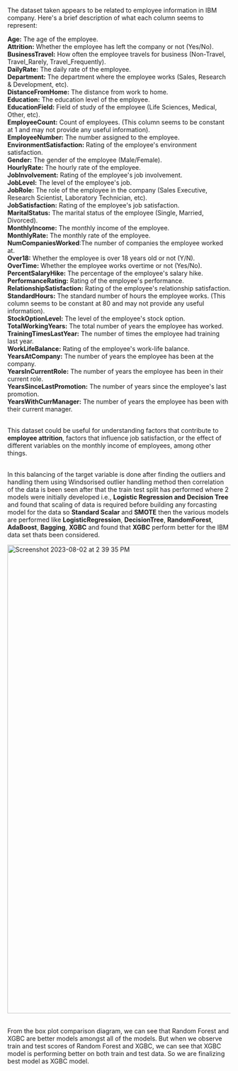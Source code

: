 The dataset taken appears to be related to employee information in IBM company. Here's a brief description of what each column seems to represent:<br>

**Age:** The age of the employee. <br>
**Attrition:** Whether the employee has left the company or not (Yes/No).<br>
**BusinessTravel:** How often the employee travels for business (Non-Travel, Travel_Rarely, Travel_Frequently).<br>
**DailyRate:** The daily rate of the employee.<br>
**Department:** The department where the employee works (Sales, Research & Development, etc).<br>
**DistanceFromHome:** The distance from work to home.<br>
**Education:** The education level of the employee.<br>
**EducationField:** Field of study of the employee (Life Sciences, Medical, Other, etc).<br>
**EmployeeCount:** Count of employees. (This column seems to be constant at 1 and may not provide any useful information).<br>
**EmployeeNumber:** The number assigned to the employee.<br>
**EnvironmentSatisfaction:** Rating of the employee's environment satisfaction.<br>
**Gender:** The gender of the employee (Male/Female).<br>
**HourlyRate:** The hourly rate of the employee.<br>
**JobInvolvement:** Rating of the employee's job involvement.<br>
**JobLevel:** The level of the employee's job.<br>
**JobRole:** The role of the employee in the company (Sales Executive, Research Scientist, Laboratory Technician, etc).<br>
**JobSatisfaction:** Rating of the employee's job satisfaction.<br>
**MaritalStatus:** The marital status of the employee (Single, Married, Divorced).<br>
**MonthlyIncome:** The monthly income of the employee.<br>
**MonthlyRate:** The monthly rate of the employee.<br>
**NumCompaniesWorked**:The number of companies the employee worked at.<br>
**Over18:** Whether the employee is over 18 years old or not (Y/N).<br>
**OverTime:** Whether the employee works overtime or not (Yes/No).<br>
**PercentSalaryHike:** The percentage of the employee's salary hike.<br>
**PerformanceRating:** Rating of the employee's performance.<br>
**RelationshipSatisfaction:** Rating of the employee's relationship satisfaction.<br>
**StandardHours:** The standard number of hours the employee works. (This column seems to be constant at 80 and may not provide any useful information).<br>
**StockOptionLevel:** The level of the employee's stock option.<br>
**TotalWorkingYears:** The total number of years the employee has worked.<br>
**TrainingTimesLastYear:** The number of times the employee had training last year.<br>
**WorkLifeBalance:** Rating of the employee's work-life balance.<br>
**YearsAtCompany:** The number of years the employee has been at the company.<br>
**YearsInCurrentRole:** The number of years the employee has been in their current role.<br>
**YearsSinceLastPromotion:** The number of years since the employee's last promotion.<br>
**YearsWithCurrManager:** The number of years the employee has been with their current manager.<br>

<br>This dataset could be useful for understanding factors that contribute to **employee attrition**, factors that influence job satisfaction, or the effect of different variables on the monthly income of employees, among other things. <br>

<br>In this balancing of the target variable is done after finding the outliers and handling them using Windsorised outlier handling method then correlation of the data is been seen after that the train test split has performed where 2 models were initially developed i.e., **Logistic Regression and Decision Tree** and found that scaling of data is required before building any forcasting model for the data so **Standard Scalar** and **SMOTE** then the various models are performed like **LogisticRegression**, **DecisionTree**, **RandomForest**, **AdaBoost**, **Bagging**, **XGBC** and found that **XGBC** perform better for the IBM data set thats been considered.<br>

<img width="1055" alt="Screenshot 2023-08-02 at 2 39 35 PM" src="https://github.com/coolprodad/Sem-3/assets/109568266/857108d0-9d7f-4db2-a32b-332b71063265"> <br>

<br>From the box plot comparison diagram, we can see that Random Forest and XGBC are better models amongst all of the models. But when we observe train and test scores of Random Forest and XGBC, we can see that XGBC model is performing better on both train and test data. So we are finalizing best model as XGBC model.



